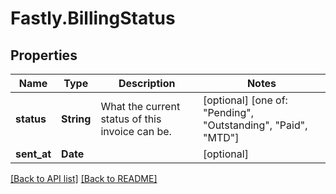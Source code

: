 # Fastly.BillingStatus

## Properties

Name | Type | Description | Notes
------------ | ------------- | ------------- | -------------
**status** | **String** | What the current status of this invoice can be. | [optional]  [one of: "Pending", "Outstanding", "Paid", "MTD"]
**sent_at** | **Date** |  | [optional] 


[[Back to API list]](../../README.md#endpoints) [[Back to README]](../../README.md)
